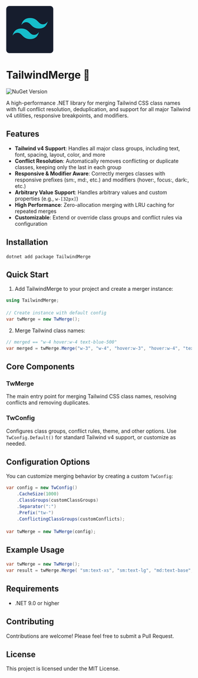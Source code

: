 ![TailwindMerge Logo](https://raw.githubusercontent.com/Zettersten/TailwindMerge/main/icon.png)


# TailwindMerge 🍃

![NuGet Version](https://img.shields.io/nuget/v/TwMerge)

A high-performance .NET library for merging Tailwind CSS class names with full conflict resolution, deduplication, and support for all major Tailwind v4 utilities, responsive breakpoints, and modifiers.

## Features

- **Tailwind v4 Support**: Handles all major class groups, including text, font, spacing, layout, color, and more
- **Conflict Resolution**: Automatically removes conflicting or duplicate classes, keeping only the last in each group
- **Responsive & Modifier Aware**: Correctly merges classes with responsive prefixes (sm:, md:, etc.) and modifiers (hover:, focus:, dark:, etc.)
- **Arbitrary Value Support**: Handles arbitrary values and custom properties (e.g., `w-[32px]`)
- **High Performance**: Zero-allocation merging with LRU caching for repeated merges
- **Customizable**: Extend or override class groups and conflict rules via configuration

## Installation

```
dotnet add package TailwindMerge
```

## Quick Start

1. Add TailwindMerge to your project and create a merger instance:

```csharp
using TailwindMerge;
 
// Create instance with default config
var twMerge = new TwMerge(); 
```

2. Merge Tailwind class names:

```csharp
// merged == "w-4 hover:w-4 text-blue-500"
var merged = twMerge.Merge("w-3", "w-4", "hover:w-3", "hover:w-4", "text-red-500", "text-blue-500"); 
```

## Core Components

### TwMerge

The main entry point for merging Tailwind CSS class names, resolving conflicts and removing duplicates.

### TwConfig

Configures class groups, conflict rules, theme, and other options. Use `TwConfig.Default()` for standard Tailwind v4 support, or customize as needed.

## Configuration Options

You can customize merging behavior by creating a custom `TwConfig`:

```csharp
var config = new TwConfig()
    .CacheSize(1000)
    .ClassGroups(customClassGroups)
    .Separator(":")
    .Prefix("tw-")
    .ConflictingClassGroups(customConflicts);

var twMerge = new TwMerge(config);
```


## Example Usage

```csharp
var twMerge = new TwMerge();
var result = twMerge.Merge( "sm:text-xs", "sm:text-lg", "md:text-base", "md:text-xl", "p-2", "p-4", "hover:bg-red-500", "hover:bg-blue-500" ); // result == "sm:text-lg md:text-xl p-4 hover:bg-blue-500"
```

## Requirements

- .NET 9.0 or higher

## Contributing

Contributions are welcome! Please feel free to submit a Pull Request.

## License

This project is licensed under the MIT License.
